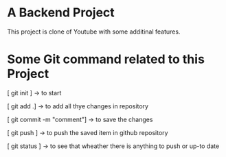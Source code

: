# A Backend Project

This project is clone of Youtube with some additinal features.

# Some Git command related to this Project
[ git init ] -> to start

[ git add .] -> to add all thye changes in repository

[ git commit -m "comment"] -> to save the changes

[ git push ] -> to push the saved item in github repository

[ git status ] -> to see that wheather there is anything to push or up-to date

